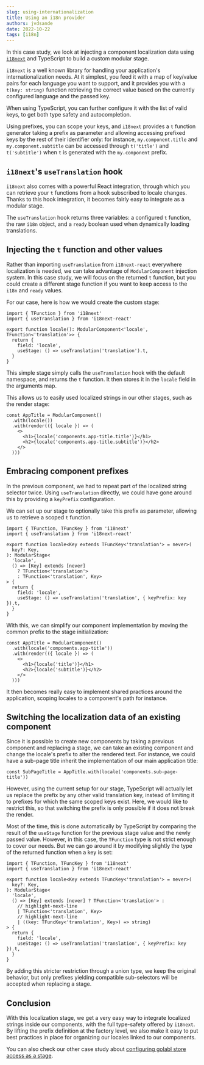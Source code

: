 ```yaml
---
slug: using-internationalization
title: Using an i18n provider
authors: jvdsande
date: 2022-10-22
tags: [i18n]
---
```


In this case study, we look at injecting a component localization data using [`i18next`](https://www.i18next.com/)
and TypeScript to build a custom modular stage.

<!--truncate-->

`i18next` is a well known library for handling your application's internationalization needs. At it simplest, you feed
it with a map of key/value pairs for each language you want to support, and it provides you with a `t(key: string)` function
retrieving the correct value based on the currently configured language and the passed key.

When using TypeScript, you can further configure it with the list of valid keys, to get both type safety and autocompletion.

Using prefixes, you can scope your keys, and `i18next` provides a `t` function generator taking a prefix as parameter
and allowing accessing prefixed keys by the rest of their identifier only: for instance, `my.component.title` and `my.component.subtitle`
can be accessed through `t('title')` and `t('subtitle')` when `t` is generated with the `my.component` prefix.

## `i18next`'s `useTranslation` hook 

`i18next` also comes with a powerful React integration, through which you can retrieve your `t` functions from a hook
subscribed to locale changes. Thanks to this hook integration, it becomes fairly easy to integrate as a modular stage.

The `useTranslation` hook returns three variables: a configured `t` function, the raw `i18n` object, and a `ready` boolean
used when dynamically loading translations.

## Injecting the `t` function and other values

Rather than importing `useTranslation` from `i18next-react` everywhere localization is needed, we can take advantage of
`ModularComponent` injection system. In this case study, we will focus on the returned `t` function, but you could create
a different stage function if you want to keep access to the `i18n` and `ready` values.

For our case, here is how we would create the custom stage:

```tsx
import { TFunction } from 'i18next'
import { useTranslation } from 'i18next-react'

export function locale(): ModularComponent<'locale', TFunction<'translation'>> {
  return { 
    field: 'locale',
    useStage: () => useTranslation('translation').t,
  }
}
```

This simple stage simply calls the `useTranslation` hook with the default namespace, and returns the `t` function. It then
stores it in the `locale` field in the arguments map.

This allows us to easily used localized strings in our other stages, such as the render stage:

```tsx
const AppTitle = ModularComponent()
  .with(locale())
  .with(render(({ locale }) => (
    <>
      <h1>{locale('components.app-title.title')}</h1>
      <h2>{locale('components.app-title.subtitle')}</h2>
    </>
  )))
```

## Embracing component prefixes

In the previous component, we had to repeat part of the localized string selector twice. Using `useTranslation` directly,
we could have gone around this by providing a `keyPrefix` configuration. 

We can set up our stage to optionally take this prefix as parameter, allowing us to retrieve a scoped `t` function.

```tsx
import { TFunction, TFuncKey } from 'i18next'
import { useTranslation } from 'i18next-react'

export function locale<Key extends TFuncKey<'translation'> = never>(
  key?: Key,
): ModularStage<
  'locale',
  () => [Key] extends [never] 
    ? TFunction<'translation'> 
    : TFunction<'translation', Key>
> {
  return {
    field: 'locale',
    useStage: () => useTranslation('translation', { keyPrefix: key }).t,
  }
}
```

With this, we can simplify our component implementation by moving the common prefix to the stage initialization:

```tsx
const AppTitle = ModularComponent()
  .with(locale('components.app-title'))
  .with(render(({ locale }) => (
    <>
      <h1>{locale('title')}</h1>
      <h2>{locale('subtitle')}</h2>
    </>
  )))
```

It then becomes really easy to implement shared practices around the application, scoping locales to a component's path
for instance.

## Switching the localization data of an existing component

Since it is possible to create new components by taking a previous component and replacing a stage, we can take
an existing component and change the locale's prefix to alter the rendered text. For instance, we could have a sub-page
title inherit the implementation of our main application title:

```tsx
const SubPageTitle = AppTitle.with(locale('components.sub-page-title'))
```

However, using the current setup for our stage, TypeScript will actually let us replace the prefix by any other valid
translation key, instead of limiting it to prefixes for which the same scoped keys exist. Here, we would like to
restrict this, so that switching the prefix is only possible if it does not break the render.

Most of the time, this is done automatically by TypeScript by comparing the result of the `useStage` function for the
previous stage value and the newly passed value. However, in this case, the `TFunction` type is not strict enough to 
cover our needs. But we can go around it by modifying slightly the type of the returned function when a key is set:

```tsx
import { TFunction, TFuncKey } from 'i18next'
import { useTranslation } from 'i18next-react'

export function locale<Key extends TFuncKey<'translation'> = never>(
  key?: Key,
): ModularStage<
  'locale',
  () => [Key] extends [never] ? TFunction<'translation'> :
    // highlight-next-line
    | TFunction<'translation', Key>
    // highlight-next-line
    | ((key: TFuncKey<'translation', Key>) => string)
> {
  return {
    field: 'locale',
    useStage: () => useTranslation('translation', { keyPrefix: key }).t,
  }
}
```

By adding this stricter restriction through a union type, we keep the original behavior, but only prefixes yielding compatible sub-selectors will be accepted when replacing a stage.

## Conclusion

With this localization stage, we get a very easy way to integrate localized strings inside our components, with the full
type-safety offered by `i18next`. By lifting the prefix definition at the factory level, we also make it easy to put 
best practices in place for organizing our locales linked to our components.

You can also check our other case study about [configuring golabl store access as a stage](./using-global-store.md).

